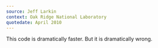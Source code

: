 ```yaml
---
source: Jeff Larkin
context: Oak Ridge National Laboratory
quotedate: April 2010
---
```

This code is dramatically faster. But it is dramatically wrong.
